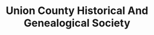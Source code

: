 ---
layout: repo
title: "Union County Historical And Genealogical Society"
id: 15814
permalink: repos/15814/
---